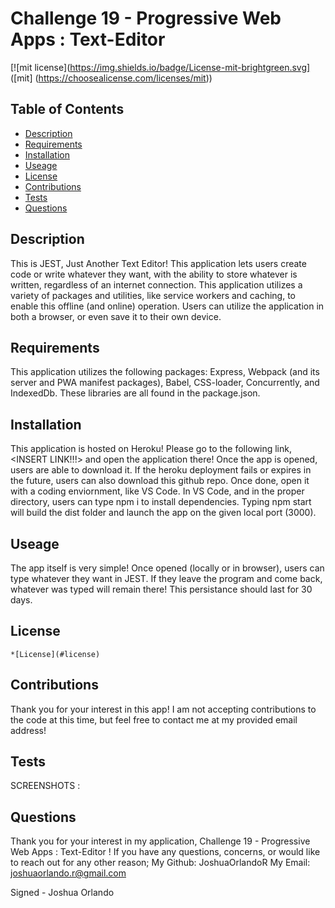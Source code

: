 
  # Challenge 19 - Progressive Web Apps : Text-Editor 

  [![mit license](https://img.shields.io/badge/License-mit-brightgreen.svg] ([mit] (https://choosealicense.com/licenses/mit))
  
  ## Table of Contents 
  * [Description](#description) 
  * [Requirements](#requirements) 
  * [Installation](#installation) 
  * [Useage](#useage) 
  * [License](#license) 
  * [Contributions](#contributions)
  * [Tests](#tests) 
  * [Questions](#questions) 
 
  ## Description
  This is JEST, Just Another Text Editor! This application lets users create code or write whatever they want, with the ability to store whatever is written, regardless of an internet connection. This application utilizes a variety of packages and utilities, like service workers and caching, to enable this offline (and online) operation. Users can utilize the application in both a browser, or even save it to their own device.  

  ## Requirements
  This application utilizes the following packages: Express, Webpack (and its server and PWA manifest packages), Babel, CSS-loader, Concurrently, and IndexedDb. These libraries are all found in the package.json. 

  ## Installation
  This application is hosted on Heroku! Please go to the following link, <INSERT LINK!!!> and open the application there! Once the app is opened, users are able to download it. If the heroku deployment fails or expires in the future, users can also download this github repo. Once done, open it with a coding enviornment, like VS Code. In VS Code, and in the proper directory, users can type npm i to install dependencies. Typing npm start will build the dist folder and launch the app on the given local port (3000).

  ## Useage
  The app itself is very simple! Once opened (locally or in browser), users can type whatever they want in JEST. If they leave the program and come back, whatever was typed will remain there! This persistance should last for 30 days. 

  ## License 
  
    *[License](#license)

  ## Contributions
  Thank you for your interest in this app! I am not accepting contributions to the code at this time, but feel free to contact me at my provided email address!

  ## Tests 
  SCREENSHOTS : 

  ## Questions 
  Thank you for your interest in my application, Challenge 19 - Progressive Web Apps : Text-Editor ! 
  If you have any questions, concerns, or would like to reach out for any other reason;
  My Github: JoshuaOrlandoR
  My Email: joshuaorlando.r@gmail.com


  Signed - Joshua Orlando
